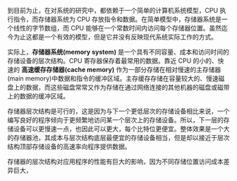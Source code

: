 到目前为止，在对系统的研究中，都依赖于一个简单的计算机系统模型，CPU 执行指令，而存储器系统为 CPU 存放指令和数据。在简单模型中，存储器系统是一个线性的字节数组，而 CPU 能够在一个常数时间内访问每个存储器位置。虽然迄今为止这都是一个有效的模型，但是它并没有反映现代系统实际工作的方式。

实际上，**存储器系统(memory system)** 是一个具有不同容量、成本和访问时间的存储设备的层次结构。CPU 寄存器保存着最常用的数据。靠近 CPU 的小的、快速的 **高速缓存存储器(cache memory)** 作为一部分存储在相对慢速的主存储器(main memory)中数据和指令的缓冲区域。主存缓存存储在容量较大的、慢速磁盘上的数据，而这些磁盘常常又作为存储在通过网络连接的其他机器的磁盘或磁带上的数据的缓冲区域。

存储器层次结构是可行的，这是因为与下一个更低层次的存储设备相比来说，一个编写良好的程序倾向于更频繁地访问某一个层次上的存储设备。所以，下一层的存储设备可以更慢速一点，也因此可以更大，每个比特位更便宜。整体效果是一个大的存储器池，其成本与层次结构底层最便宜的存储设备相当，但是却以接近于层次结构顶部存储设备的高速率向程序提供数据。

存储器的层次结构对应用程序的性能有巨大的影响，因为不同存储位置访问成本差异巨大，